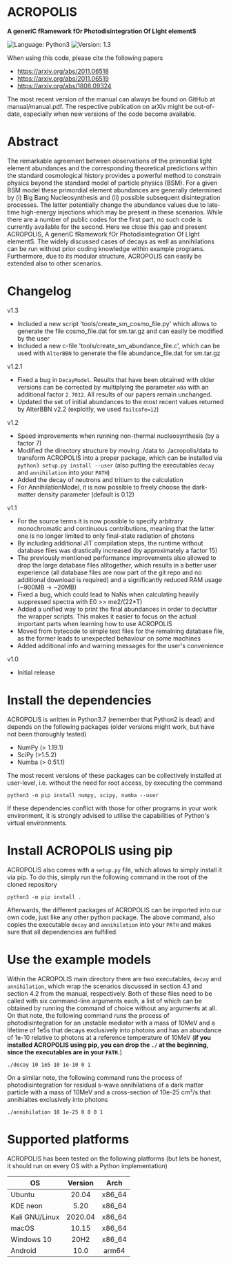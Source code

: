 # ACROPOLIS

**A generiC fRamework fOr Photodisintegration Of LIght elementS**

![Language: Python3](https://img.shields.io/badge/language-Python3-blue.svg?style=flat-square)
![Version: 1.3](https://img.shields.io/badge/current_dev_version-1.3-blue.svg?style=flat-square)

When using this code, please cite the following papers

- https://arxiv.org/abs/2011.06518
- https://arxiv.org/abs/2011.06519
- https://arxiv.org/abs/1808.09324

The most recent version of the manual can always be found on GitHub at manual/manual.pdf. The respective publication on arXiv might be out-of-date, especially when new versions of the code become available.

# Abstract

The remarkable agreement between observations of the primordial light element abundances and the corresponding theoretical predictions within the standard cosmological history provides a powerful method to constrain physics beyond the standard model of particle physics (BSM). For a given BSM model these primordial element abundances are generally determined by (i) Big Bang Nucleosynthesis and (ii) possible subsequent disintegration processes. The latter potentially change the abundance values due to late-time high-energy injections which may be present in these scenarios. While there are a number of public codes for the first part, no such code is currently available for the second. Here we close this gap and present ACROPOLIS, A generiC fRamework fOr Photodisintegration Of LIght elementS. The widely discussed cases of decays as well as annihilations can be run without prior coding knowledge within example programs. Furthermore, due to its modular structure, ACROPOLIS can easily be extended also to other scenarios.

# Changelog

v1.3
 - Included a new script 'tools/create_sm_cosmo_file.py' which allows to generate the file cosmo_file.dat for sm.tar.gz and can easily be modified by the user
 - Included a new c-file 'tools/create_sm_abundance_file.c', which can be used with ``AlterBBN`` to
 generate the file abundance_file.dat for sm.tar.gz

v1.2.1
 - Fixed a bug in ``DecayModel``. Results that have been obtained with older versions can be corrected by multiplying the parameter ``n0a`` with an additional factor ``2.7012``. All results of our papers remain unchanged.
 - Updated the set of initial abundances to the most recent values returned by AlterBBN v2.2 (explcitly, we used ``failsafe=12``)

v1.2
 - Speed improvements when running non-thermal nucleosynthesis (by a factor 7)
 - Modified the directory structure by moving ./data to ./acropolis/data to transform ACROPOLIS into a proper package, which can be installed via ``python3 setup.py install --user`` (also putting the executables ``decay`` and ``annihilation`` into your ``PATH``)
 - Added the decay of neutrons and tritium to the calculation
 - For AnnihilationModel, it is now possible to freely choose the dark-matter density parameter (default is 0.12)


v1.1
 - For the source terms it is now possible to specify arbitrary monochromatic and continuous contributions, meaning that the latter one is no longer limited to only final-state radiation of photons
 - By including additional JIT compilation steps, the runtime without database files was drastically increased (by approximately a factor 15)
 - The previously mentioned performance improvements also allowed to drop the large database files alltogether, which results in a better user experience (all database files are now part of the git repo and no additional download is required) and a significantly reduced RAM usage (~900MB -> ~20MB)
 - Fixed a bug, which could lead to NaNs when calculating heavily suppressed spectra with E0 >> me2/(22*T)
 - Added a unified way to print the final abundances in order to declutter the wrapper scripts. This makes it easier to focus on the actual important parts when learning how to use ACROPOLIS
 - Moved from bytecode to simple text files for the remaining database file, as the former leads to unexpected behaviour on some machines
 - Added additional info and warning messages for the user's convenience

v1.0
 - Initial release

# Install the dependencies

ACROPOLIS is written in Python3.7 (remember that Python2 is dead) and depends on the following packages (older versions might work, but have not been thoroughly tested)

 - NumPy (> 1.19.1)
 - SciPy (>1.5.2)
 - Numba (> 0.51.1)

The most recent versions of these packages can be collectively installed at user-level, i.e. without the need for root access, by executing the command

```
python3 -m pip install numpy, scipy, numba --user
```

If these dependencies conflict with those for other programs in your work environment, it is strongly advised to utilise the capabilities of Python's virtual environments.

# Install ACROPOLIS using pip

ACROPOLIS also comes with a ``setup.py`` file, which allows to simply install it via pip. To do this, simply run the following command in the root of the cloned repository

```
python3 -m pip install .
```

Afterwards, the different packages of ACROPOLIS can be imported into our own code, just like any other python package. The above command, also copies the executable ``decay`` and ``annihilation`` into your ``PATH`` and makes sure that all dependencies are fulfilled.

# Use the example models

Within the ACROPOLIS main directory there are two executables, ``decay`` and ``annihilation``, which wrap the scenarios discussed in section 4.1 and section 4.2 from the manual, respectively. Both of these files need to be called with six command-line arguments each, a list of which can be obtained by running the command of choice without any arguments at all. On that note, the following command runs the process of photodisintegration for an unstable mediator with a mass of 10MeV and a lifetime of 1e5s that decays exclusively into photons and has an abundance of 1e-10 relative to photons at a reference temperature of 10MeV (**if you installed ACROPOLIS using pip, you can drop the ``./`` at the beginning, since the executables are in your ``PATH``.**)

```
./decay 10 1e5 10 1e-10 0 1
```

On a similar note, the following command runs the process of photodisintegration for residual s-wave annihilations of a dark matter particle with a mass of 10MeV and a cross-section of 10e-25 cm³/s that annihialtes exclusively into photons

```
./annihilation 10 1e-25 0 0 0 1
```

# Supported platforms

ACROPOLIS has been tested on the following platforms (but lets be honest, it should run on every OS with a Python implementation)

| OS              | Version   | Arch   |
| --------------- | :-------: | :----: |
| Ubuntu          |  20.04    | x86_64 |
| KDE neon        |  5.20     | x86_64 |
| Kali GNU/Linux  |  2020.04  | x86_64 |
| macOS           |  10.15    | x86_64 |
| Windows 10      |  20H2     | x86_64 |
| Android         |  10.0     | arm64  |

